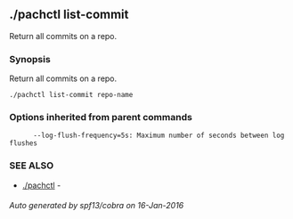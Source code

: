 ## ./pachctl list-commit

Return all commits on a repo.

### Synopsis


Return all commits on a repo.

```
./pachctl list-commit repo-name
```

### Options inherited from parent commands

```
      --log-flush-frequency=5s: Maximum number of seconds between log flushes
```

### SEE ALSO
* [./pachctl](./pachctl.md)	 - 

###### Auto generated by spf13/cobra on 16-Jan-2016
